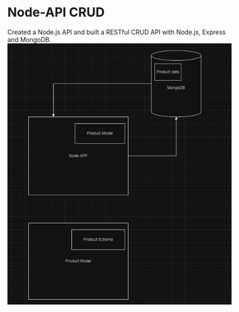# Node-API CRUD

Created a Node.js API and built a RESTful CRUD API with Node.js, Express and MongoDB.
![Model](model.png)   
